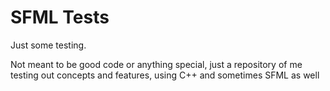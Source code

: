 # SFML Tests

Just some testing.

Not meant to be good code or anything special, just a repository of me testing out concepts and features, using C++ and sometimes SFML as well
